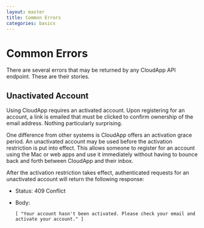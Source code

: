 ```yaml
---
layout: master
title: Common Errors
categories: basics
---
```


# Common Errors

There are several errors that may be returned by any CloudApp API endpoint.
These are their stories.


## Unactivated Account

Using CloudApp requires an activated account. Upon registering for an account, a
link is emailed that must be clicked to confirm ownership of the email address.
Nothing particularly surprising.

One difference from other systems is CloudApp offers an activation grace period.
An unactivated account may be used before the activation restriction is put into
effect. This allows someone to register for an account using the Mac or web apps
and use it immediately without having to bounce back and forth between CloudApp
and their inbox.

After the activation restriction takes effect, authenticated requests for an
unactivated account will return the following response:

- Status: 409 Conflict
- Body:

      [ "Your account hasn't been activated. Please check your email and activate your account." ]
